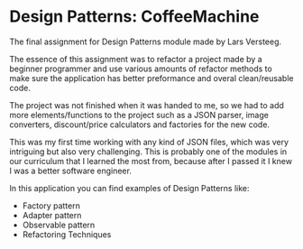 # Design Patterns: CoffeeMachine
The final assignment for Design Patterns module made by Lars Versteeg.

The essence of this assignment was to refactor a project made by a beginner programmer and use various amounts of refactor methods to make sure the application has better preformance and overal clean/reusable code.

The project was not finished when it was handed to me, so we had to add more elements/functions to the project such as a JSON parser, image converters, discount/price calculators and factories for the new code.

This was my first time working with any kind of JSON files, which was very intriguing but also very challenging. This is probably one of the modules in our curriculum that I learned the most from, because after I passed it I knew I was a better software engineer.

In this application you can find examples of Design Patterns like:
- Factory pattern
- Adapter pattern
- Observable pattern
- Refactoring Techniques

